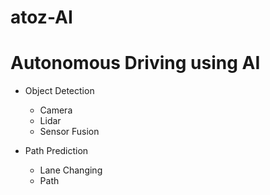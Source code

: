 # atoz-AI
# Autonomous Driving using AI

- Object Detection
  - Camera
  - Lidar
  - Sensor Fusion
  
- Path Prediction
  - Lane Changing 
  - Path 

